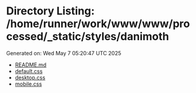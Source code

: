 # Directory Listing: /home/runner/work/www/www/processed/_static/styles/danimoth
Generated on: Wed May  7 05:20:47 UTC 2025

- [README.md](README.md)
- [default.css](default.css)
- [desktop.css](desktop.css)
- [mobile.css](mobile.css)
